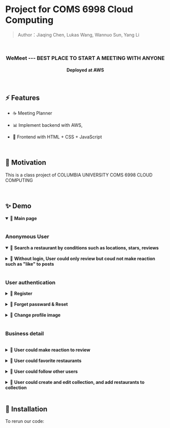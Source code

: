 # Project for COMS 6998 Cloud Computing

> Author：Jiaqing Chen, Lukas Wang, Wannuo Sun, Yang Li

<!-- logo -->

<br/>

<!-- tag line -->
<h3 align='center'> WeMeet --- BEST PLACE TO START A MEETING WITH ANYONE </h3>

<h4 align='center'> Deployed at AWS </h4>

<br/>


## ⚡ Features

- ☕ Meeting Planner  

- 📊 Implement backend with AWS, 

- 🧬 Frontend with HTML + CSS + JavaScript

<br/>



## 🌻 Motivation

This is a class project of COLUMBIA UNIVERSITY COMS 6998 CLOUD COMPUTING

<br/>




## ✨ Demo


<details open>
<summary>
🍭 <strong>Main page</strong>
</summary>
<img src="" />
</details>

<br/>

### Anonymous User

<details open>
<summary>
🍭 <strong>Search a restaurant by conditions such as locations, stars, reviews</strong>
</summary>
<img src="" />
</details>

<br/>

<details >
<summary>
🍭 <strong>Without login, User could only review but coud not make reaction such as "like" to posts</strong>

</summary>
<img src="" />
</details>

<br/>

### User authentication

<details>
<summary>
🍭 <strong>Register</strong>
</summary>
<img src="" />
</details>

<br/>

<details>
<summary>
🍭 <strong>Forget passward & Reset</strong>
</summary>
<img src="" />
<img src="" />
</details>

<br/>

<details>
<summary>
🍭 <strong>Change profile image</strong>
</summary>
<img src="" />
</details>

<br/>

### Business detail
<br/>

<details>
<summary>
🍭 <strong>User could make reaction to review</strong>

</summary>
<img src="" />
</details>

<br/>

<details>
<summary>
🍭 <strong>User could favorite restaurants</strong>
</summary>
<img src="" />
</details>

<br/>

<details>
<summary>
🍭 <strong>User could follow other users </strong>
</summary>
<img src="" />
</details>

<br/>

<details>
<summary>
🍭 <strong>User could create and edit collection, and add restaurants to collection</strong>
</summary>
<img src="" />
<img src="" />
</details>

<br/>

## 🔨 Installation

To rerun our code:
